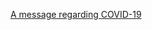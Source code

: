 [comment]: <> (Enter text below to display a message on all pages of the FSP website)
[A message regarding COVID-19](info-covid-19.html)
